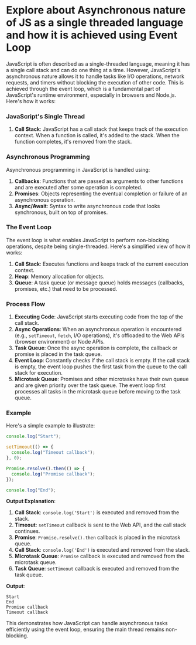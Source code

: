 # Explore about Asynchronous nature of JS as a single threaded language and how it is achieved using Event Loop

JavaScript is often described as a single-threaded language, meaning it has a single call stack and can do one thing at a time. However, JavaScript's asynchronous nature allows it to handle tasks like I/O operations, network requests, and timers without blocking the execution of other code. This is achieved through the event loop, which is a fundamental part of JavaScript's runtime environment, especially in browsers and Node.js. Here's how it works:

### JavaScript's Single Thread

1. **Call Stack**: JavaScript has a call stack that keeps track of the execution context. When a function is called, it's added to the stack. When the function completes, it's removed from the stack.

### Asynchronous Programming

Asynchronous programming in JavaScript is handled using:

1. **Callbacks**: Functions that are passed as arguments to other functions and are executed after some operation is completed.
2. **Promises**: Objects representing the eventual completion or failure of an asynchronous operation.
3. **Async/Await**: Syntax to write asynchronous code that looks synchronous, built on top of promises.

### The Event Loop

The event loop is what enables JavaScript to perform non-blocking operations, despite being single-threaded. Here's a simplified view of how it works:

1. **Call Stack**: Executes functions and keeps track of the current execution context.
2. **Heap**: Memory allocation for objects.
3. **Queue**: A task queue (or message queue) holds messages (callbacks, promises, etc.) that need to be processed.

### Process Flow

1. **Executing Code**: JavaScript starts executing code from the top of the call stack.
2. **Async Operations**: When an asynchronous operation is encountered (e.g., `setTimeout`, `fetch`, I/O operations), it's offloaded to the Web APIs (browser environment) or Node APIs.
3. **Task Queue**: Once the async operation is complete, the callback or promise is placed in the task queue.
4. **Event Loop**: Constantly checks if the call stack is empty. If the call stack is empty, the event loop pushes the first task from the queue to the call stack for execution.
5. **Microtask Queue**: Promises and other microtasks have their own queue and are given priority over the task queue. The event loop first processes all tasks in the microtask queue before moving to the task queue.

### Example

Here's a simple example to illustrate:

```javascript
console.log("Start");

setTimeout(() => {
  console.log("Timeout callback");
}, 0);

Promise.resolve().then(() => {
  console.log("Promise callback");
});

console.log("End");
```

**Output Explanation**:

1. **Call Stack**: `console.log('Start')` is executed and removed from the stack.
2. **Timeout**: `setTimeout` callback is sent to the Web API, and the call stack continues.
3. **Promise**: `Promise.resolve().then` callback is placed in the microtask queue.
4. **Call Stack**: `console.log('End')` is executed and removed from the stack.
5. **Microtask Queue**: `Promise` callback is executed and removed from the microtask queue.
6. **Task Queue**: `setTimeout` callback is executed and removed from the task queue.

**Output**:

```
Start
End
Promise callback
Timeout callback
```

This demonstrates how JavaScript can handle asynchronous tasks efficiently using the event loop, ensuring the main thread remains non-blocking.
